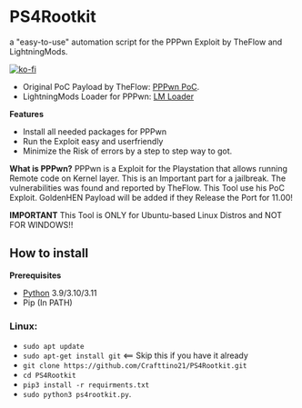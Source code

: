 # PS4Rootkit
a "easy-to-use" automation script for the PPPwn Exploit by TheFlow and LightningMods.

[![ko-fi](https://ko-fi.com/img/githubbutton_sm.svg)](https://ko-fi.com/X8X7MF230)

- Original PoC Payload by TheFlow: [PPPwn PoC](https://github.com/TheOfficialFloW/PPPwn).
- LightningMods Loader for PPPwn: [LM Loader](https://github.com/LightningMods/PPPwn)


**Features**
* Install all needed packages for PPPwn 
* Run the Exploit easy and userfriendly
* Minimize the Risk of errors by a step to step way to got.

**What is PPPwn?**
PPPwn is a Exploit for the Playstation that allows running Remote code on Kernel layer.
This is an Important part for a jailbreak. The vulnerabilities was found and reported by TheFlow.
This Tool use his PoC Exploit. GoldenHEN Payload will be added if they Release the Port for 11.00!

**IMPORTANT**
This Tool is ONLY for Ubuntu-based Linux Distros and NOT FOR WINDOWS!!

## How to install
**Prerequisites**  
* [Python](https://www.python.org/downloads) 3.9/3.10/3.11
* Pip (In PATH)
  
 
### Linux:
* `sudo apt update`  
* `sudo apt-get install git` <== Skip this if you have it already  
* `git clone https://github.com/Crafttino21/PS4Rootkit.git`
* `cd PS4Rootkit`
* `pip3 install -r requirments.txt`
* `sudo python3 ps4rootkit.py`.
  
  
 



